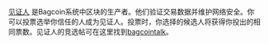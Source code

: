 [见证人](introduction/witness) 是Bagcoin系统中区块的生产者。他们验证交易数据并维护网络安全。你可以投票选举你信任的人成为见证人。投票时，你选择的候选人将获得你投出的相同票数。见证人的竞选帖可在这里找到[bagcointalk](https://bagcointalk.org/index.php/board,61.0.html)。